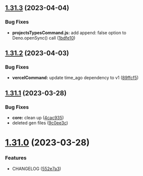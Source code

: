 ## [1.31.3](https://github.com/tictapp/cli/compare/v1.31.2...v1.31.3) (2023-04-04)


### Bug Fixes

* **projectsTypesCommand.js:** add append: false option to Deno.openSync() call ([1bdfe10](https://github.com/tictapp/cli/commit/1bdfe103b2d41079b285b1289cb650016f886922))

## [1.31.2](https://github.com/tictapp/cli/compare/v1.31.1...v1.31.2) (2023-04-03)


### Bug Fixes

* **vercelCommand:** update time_ago dependency to v1 ([89ffcf5](https://github.com/tictapp/cli/commit/89ffcf5ea352f692999d2ff5308e6fea5bb3158e))

## [1.31.1](https://github.com/tictapp/cli/compare/v1.31.0...v1.31.1) (2023-03-28)


### Bug Fixes

* **core:** clean up ([4cac935](https://github.com/tictapp/cli/commit/4cac935caca1a9c931876de5edc701317470f870))
* deleted gen files ([9c0ee3c](https://github.com/tictapp/cli/commit/9c0ee3c779fb0791b67391063e54982ac34c8cdb))

# [1.31.0](https://github.com/tictapp/cli/compare/v1.30.0...v1.31.0) (2023-03-28)


### Features

* CHANGELOG ([552e7a3](https://github.com/tictapp/cli/commit/552e7a3370e7d4eaee5dfc273cae9d65f5cd095f))
